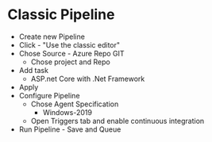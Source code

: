 # Classic Pipeline
- Create new Pipeline
- Click - "Use the classic editor"
- Chose Source - Azure Repo GIT
  - Chose project and Repo
- Add task
  - ASP.net Core with .Net Framework
- Apply
- Configure Pipeline
  - Chose Agent Specification
    - Windows-2019
  - Open Triggers tab and enable continuous integration
- Run Pipeline - Save and Queue
